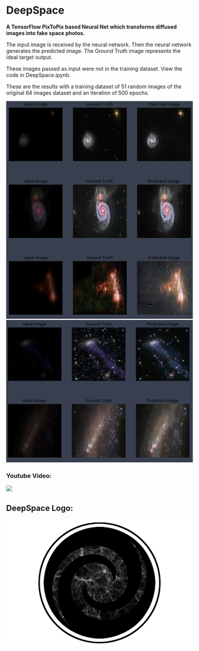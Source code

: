 # DeepSpace
**A TensorFlow PixToPix based Neural Net which transforms diffused images into fake space photos.**

The input image is received by the neural network. Then the neural network generates the predicted image. The Ground Truth image represents the ideal target output. 

These images passed as input were not in the training dataset. View the code in DeepSpace.ipynb.

These are the results with a training dataset of 51 random images of the original 64 images dataset and an iteration of 500 epochs.


![](Images/500%20epochs%20results%20(1).png)
![](Images/500%20epochs%20results%20(2).png)

### Youtube Video:
[![](http://img.youtube.com/vi/jKWWtMXfMmY/0.jpg)](http://www.youtube.com/watch?v=jKWWtMXfMmY "")

## DeepSpace Logo:
![](Images/DeepSpace%20Logo.png)
